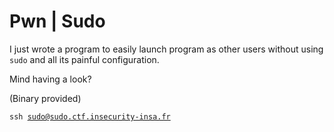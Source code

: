 # Pwn | Sudo

I just wrote a program to easily launch program as other users without using <code>sudo</code> and all its painful configuration.

Mind having a look?

(Binary provided)

<code>ssh sudo@sudo.ctf.insecurity-insa.fr</code>
